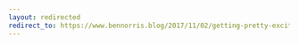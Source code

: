 ```yaml
---
layout: redirected
redirect_to: https://www.bennorris.blog/2017/11/02/getting-pretty-excited.html
---
```

